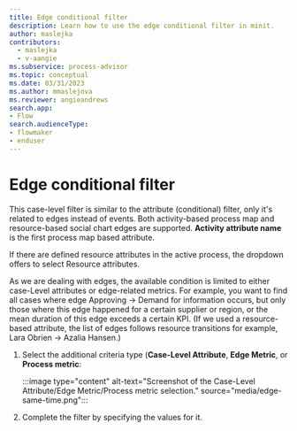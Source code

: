 ```yaml
---
title: Edge conditional filter
description: Learn how to use the edge conditional filter in minit.
author: maslejka
contributors:
  - maslejka
  - v-aangie
ms.subservice: process-advisor
ms.topic: conceptual
ms.date: 03/31/2023
ms.author: mmaslejova
ms.reviewer: angieandrews
search.app:
- Flow
search.audienceType:
- flowmaker
- enduser
---
```


# Edge conditional filter

This case-level filter is similar to the attribute (conditional) filter, only it's related to edges instead of events. Both activity-based process map and resource-based social chart edges are supported. **Activity attribute name** is the first process map based attribute.

If there are defined resource attributes in the active process, the dropdown offers to select Resource attributes.

As we are dealing with edges, the available condition is limited to either case-Level attributes or edge-related metrics. For example, you want to find all cases where edge Approving -> Demand for information occurs, but only those where this edge happened for a certain supplier or region, or the mean duration of this edge exceeds a certain KPI. (If we used a resource-based attribute, the list of edges follows resource transitions for example, Lara Obrien -> Azalia Hansen.)

1. Select the additional criteria type (**Case-Level Attribute**, **Edge Metric**, or **Process metric**:

    :::image type="content" alt-text="Screenshot of the Case-Level Attribute/Edge Metric/Process metric selection." source="media/edge-same-time.png":::

1. Complete the filter by specifying the values for it.

